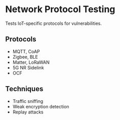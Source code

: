 # Network Protocol Testing
Tests IoT-specific protocols for vulnerabilities.

## Protocols
- MQTT, CoAP
- Zigbee, BLE
- Matter, LoRaWAN
- 5G NR Sidelink
- OCF

## Techniques
- Traffic sniffing
- Weak encryption detection
- Replay attacks
